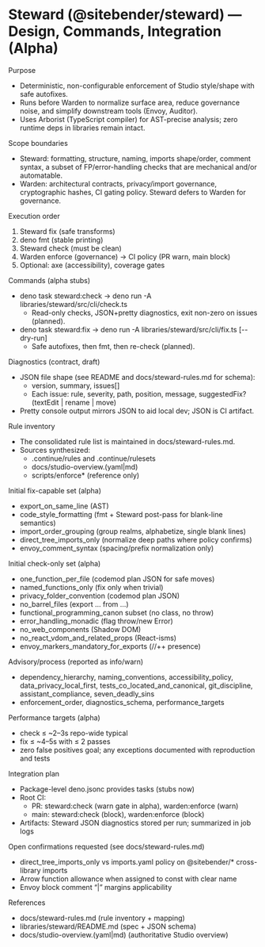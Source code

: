 # Steward (@sitebender/steward) — Design, Commands, Integration (Alpha)

Purpose
- Deterministic, non-configurable enforcement of Studio style/shape with safe autofixes.
- Runs before Warden to normalize surface area, reduce governance noise, and simplify downstream tools (Envoy, Auditor).
- Uses Arborist (TypeScript compiler) for AST-precise analysis; zero runtime deps in libraries remain intact.

Scope boundaries
- Steward: formatting, structure, naming, imports shape/order, comment syntax, a subset of FP/error-handling checks that are mechanical and/or automatable.
- Warden: architectural contracts, privacy/import governance, cryptographic hashes, CI gating policy. Steward defers to Warden for governance.

Execution order
1) Steward fix (safe transforms)
2) deno fmt (stable printing)
3) Steward check (must be clean)
4) Warden enforce (governance) → CI policy (PR warn, main block)
5) Optional: axe (accessibility), coverage gates

Commands (alpha stubs)
- deno task steward:check → deno run -A libraries/steward/src/cli/check.ts
  - Read-only checks, JSON+pretty diagnostics, exit non-zero on issues (planned).
- deno task steward:fix → deno run -A libraries/steward/src/cli/fix.ts [--dry-run]
  - Safe autofixes, then fmt, then re-check (planned).

Diagnostics (contract, draft)
- JSON file shape (see README and docs/steward-rules.md for schema):
  - version, summary, issues[]
  - Each issue: rule, severity, path, position, message, suggestedFix? (textEdit | rename | move)
- Pretty console output mirrors JSON to aid local dev; JSON is CI artifact.

Rule inventory
- The consolidated rule list is maintained in docs/steward-rules.md.
- Sources synthesized:
  - .continue/rules and .continue/rulesets
  - docs/studio-overview.(yaml|md)
  - scripts/enforce* (reference only)

Initial fix-capable set (alpha)
- export_on_same_line (AST)
- code_style_formatting (fmt + Steward post-pass for blank-line semantics)
- import_order_grouping (group realms, alphabetize, single blank lines)
- direct_tree_imports_only (normalize deep paths where policy confirms)
- envoy_comment_syntax (spacing/prefix normalization only)

Initial check-only set (alpha)
- one_function_per_file (codemod plan JSON for safe moves)
- named_functions_only (fix only when trivial)
- privacy_folder_convention (codemod plan JSON)
- no_barrel_files (export … from …)
- functional_programming_canon subset (no class, no throw)
- error_handling_monadic (flag throw/new Error)
- no_web_components (Shadow DOM)
- no_react_vdom_and_related_props (React-isms)
- envoy_markers_mandatory_for_exports (//++ presence)

Advisory/process (reported as info/warn)
- dependency_hierarchy, naming_conventions, accessibility_policy, data_privacy_local_first, tests_co_located_and_canonical, git_discipline, assistant_compliance, seven_deadly_sins
- enforcement_order, diagnostics_schema, performance_targets

Performance targets (alpha)
- check ≤ ~2–3s repo-wide typical
- fix ≤ ~4–5s with ≤ 2 passes
- zero false positives goal; any exceptions documented with reproduction and tests

Integration plan
- Package-level deno.jsonc provides tasks (stubs now)
- Root CI:
  - PR: steward:check (warn gate in alpha), warden:enforce (warn)
  - main: steward:check (block), warden:enforce (block)
- Artifacts: Steward JSON diagnostics stored per run; summarized in job logs

Open confirmations requested (see docs/steward-rules.md)
- direct_tree_imports_only vs imports.yaml policy on @sitebender/* cross-library imports
- Arrow function allowance when assigned to const with clear name
- Envoy block comment “|” margins applicability

References
- docs/steward-rules.md (rule inventory + mapping)
- libraries/steward/README.md (spec + JSON schema)
- docs/studio-overview.(yaml|md) (authoritative Studio overview)
